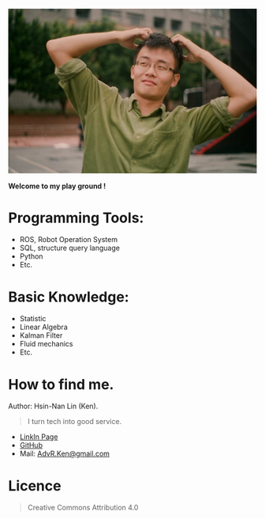 ![HsinNan](/images/HsinNan.jpg)

**Welcome to my play ground !**


# Programming Tools:
   * ROS, Robot Operation System
   * SQL, structure query language
   * Python
   * Etc.
# Basic Knowledge:
   * Statistic
   * Linear Algebra
   * Kalman Filter
   * Fluid mechanics
   * Etc.

# How to find me.
Author: Hsin-Nan Lin (Ken).
>I turn tech into good service.
- [LinkIn Page](https://www.linkedin.com/in/hsin-nan-lin-6b67a388/)
- [GitHub](http://github.cosm)
- Mail: AdvR.Ken@gmail.com

# Licence    
> Creative Commons Attribution 4.0
    
 



